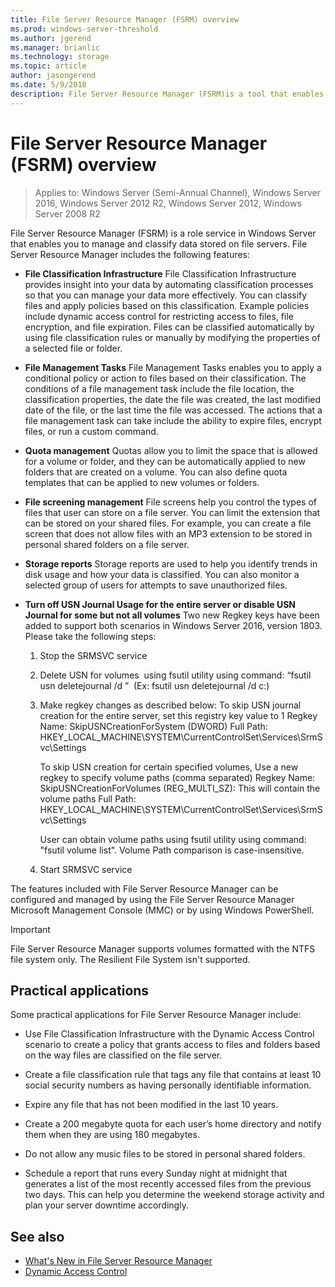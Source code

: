 ```yaml
---
title: File Server Resource Manager (FSRM) overview
ms.prod: windows-server-threshold
ms.author: jgerend
ms.manager: brianlic
ms.technology: storage
ms.topic: article
author: jasongerend
ms.date: 5/9/2018
description: File Server Resource Manager (FSRM)is a tool that enables you to manage and classify data on a Windows Server file server.
---
```

# File Server Resource Manager (FSRM) overview

> Applies to: Windows Server (Semi-Annual Channel), Windows Server 2016, Windows Server 2012 R2, Windows Server 2012, Windows Server 2008 R2

File Server Resource Manager (FSRM) is a role service in Windows Server that enables you to manage and classify data stored on file servers. File Server Resource Manager includes the following features:
  
-   **File Classification Infrastructure** File Classification Infrastructure provides insight into your data by automating classification processes so that you can manage your data more effectively. You can classify files and apply policies based on this classification. Example policies include dynamic access control for restricting access to files, file encryption, and file expiration. Files can be classified automatically by using file classification rules or manually by modifying the properties of a selected file or folder.  
  
-   **File Management Tasks** File Management Tasks enables you to apply a conditional policy or action to files based on their classification. The conditions of a file management task include the file location, the classification properties, the date the file was created, the last modified date of the file, or the last time the file was accessed. The actions that a file management task can take include the ability to expire files, encrypt files, or run a custom command.  
  
-   **Quota management** Quotas allow you to limit the space that is allowed for a volume or folder, and they can be automatically applied to new folders that are created on a volume. You can also define quota templates that can be applied to new volumes or folders.  
  
-   **File screening management** File screens help you control the types of files that user can store on a file server. You can limit the extension that can be stored on your shared files. For example, you can create a file screen that does not allow files with an MP3 extension to be stored in personal shared folders on a file server.  
  
-   **Storage reports** Storage reports are used to help you identify trends in disk usage and how your data is classified. You can also monitor a selected group of users for attempts to save unauthorized files.  
  
-   **Turn off USN Journal Usage for the entire server or disable USN Journal for some but not all volumes** Two new Regkey keys have been added to support both scenarios in Windows Server 2016, version 1803.  Please take the following steps:  

    1. Stop the SRMSVC service
    2. Delete USN for volumes  using fsutil utility using command: “fsutil usn deletejournal /d <VolumeName>”  (Ex: fsutil usn deletejournal /d c:)
    3. Make regkey changes as described below: 
       To skip USN journal creation for the entire server, set this registry key value to 1
       Regkey Name: SkipUSNCreationForSystem (DWORD)
       Full Path: HKEY_LOCAL_MACHINE\SYSTEM\CurrentControlSet\Services\SrmSvc\Settings

       To skip USN creation for certain specified volumes, Use a new regkey to specify volume paths (comma separated)
       Regkey Name: SkipUSNCreationForVolumes (REG_MULTI_SZ): This will contain the volume paths
       Full Path: HKEY_LOCAL_MACHINE\SYSTEM\CurrentControlSet\Services\SrmSvc\Settings
       
       User can obtain volume paths using fsutil utility using command: "fsutil volume list". Volume Path comparison is case-insensitive.

    4. Start SRMSVC service
    
 The features included with File Server Resource Manager can be configured and managed by using the File Server Resource Manager Microsoft Management Console (MMC) or by using Windows PowerShell.  
  
> [!IMPORTANT]
>  File Server Resource Manager supports volumes formatted with the NTFS file system only. The Resilient File System isn't supported.  
  
## Practical applications  
 Some practical applications for File Server Resource Manager include:  
  
-   Use File Classification Infrastructure with the Dynamic Access Control scenario to create a policy that grants access to files and folders based on the way files are classified on the file server.  
  
-   Create a file classification rule that tags any file that contains at least 10 social security numbers as having personally identifiable information.  
  
-   Expire any file that has not been modified in the last 10 years.  
  
-   Create a 200 megabyte quota for each user’s home directory and notify them when they are using 180 megabytes.  
  
-   Do not allow any music files to be stored in personal shared folders.  
  
-   Schedule a report that runs every Sunday night at midnight that generates a list of the most recently accessed files from the previous two days. This can help you determine the weekend storage activity and plan your server downtime accordingly.  

## See also

- [What's New in File Server Resource Manager](https://technet.microsoft.com/library/dn383587.aspx)
- [Dynamic Access Control](https://technet.microsoft.com/library/dn408191(v=ws.11).aspx) 